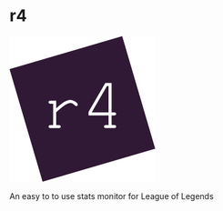 r4
==================
<img src="https://raw.githubusercontent.com/r4nd0wn/r4/master/ressources/pictures/r4.svg?sanitize=true">

An easy to to use stats monitor for League of Legends
